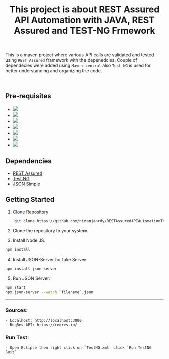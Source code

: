 <h1 align="center">This project is about REST Assured API Automation with JAVA, REST Assured and TEST-NG Frmework</h1>

<br>

This is a maven project where various API calls are validated and tested using `REST Assured` framework with the depenedcies. Couple of dependecies were added using `Maven central` also `Test-NG` is used for better understanding and organizing the code.  

<br>

## Pre-requisites

-   <a href="https://www.oracle.com/java/technologies/downloads/">
     <img src="https://img.shields.io/badge/-JAVA JDK V1.8.x-red?logo=java&logoColor=black&"/>
     </a>

-   <a href="https://maven.apache.org/">
     <img src="https://img.shields.io/badge/-Maven Apache-red?logo=Apache%20Maven&logoColor=white"/>
     </a>

-   <a href="https://nodejs.org/en/download/">
     <img src="https://img.shields.io/badge/-NPM V14.7-red?logo=NPM&logoColor=white"/>
     </a>

-   <a href="https://rest-assured.io/">
     <img src="https://img.shields.io/badge/-Rest Assured V4.4-brightgreen?logo=REST&logoColor=white"/>
     </a>

-  <a href="https://testng.org/doc/">
    <img src="https://img.shields.io/badge/-TEST NG V7.4.2-%233178C6?logo=TestNG&logoColor=black" />
    </a>

-  <a href="https://www.eclipse.org/downloads/">    
    <img src="https://img.shields.io/badge/Eclipse -violet?logo=eclipse&logoColor=brightblack" />
    </a>

-  <a href="https://www.postman.com/">
    <img src="https://img.shields.io/badge/-PostMan-orange?logo=postman&logoColor=brightblack">
    </a>
    
   <br>
    
## Dependencies


- [REST Assured](https://mvnrepository.com/artifact/io.rest-assured/rest-assured/4.4.0)
- [Test NG](https://mvnrepository.com/artifact/org.testng/testng/7.4.0)
- [JSON Simple](https://mvnrepository.com/artifact/com.googlecode.json-simple/json-simple/1.1.1)


## Getting Started
1. Clone Repository
```bash
    git clone https://github.com/niranjanrdy/RESTAssuredAPIAutomationTesting.git
```
2. Clone the repository to your system.

3. Install Node JS.
```bash
npm install
```
4. Install JSON-Server for fake Server:
```bash
npm install json-server
```
5. Run JSON Server:
```bash
npm start
npx json-server --watch `filename`.json
```

<hr>

### Sources:
    - Localhost: http://localhost:3000
    - ReqRes API: https://reqres.in/

### Run Test:
    - Open Eclipse then right click on `TestNG.xml` click `Run TestNG Suit`  
